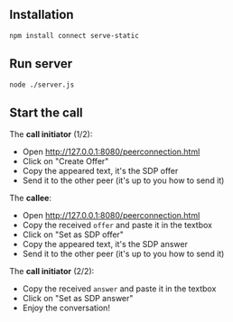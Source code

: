 Installation
------------
```sh
npm install connect serve-static
```
Run server
----------
```sh
node ./server.js
```
Start the call
--------------
The **call initiator** (1/2):
- Open http://127.0.0.1:8080/peerconnection.html
- Click on "Create Offer"
- Copy the appeared text, it's the SDP offer
- Send it to the other peer (it's up to you how to send it)

The **callee**:
- Open http://127.0.0.1:8080/peerconnection.html
- Copy the received ```offer``` and paste it in the textbox
- Click on "Set as SDP offer"
- Copy the appeared text, it's the SDP answer
- Send it to the other peer (it's up to you how to send it)

The **call initiator** (2/2):
- Copy the received ```answer``` and paste it in the textbox
- Click on "Set as SDP answer"
- Enjoy the conversation!
